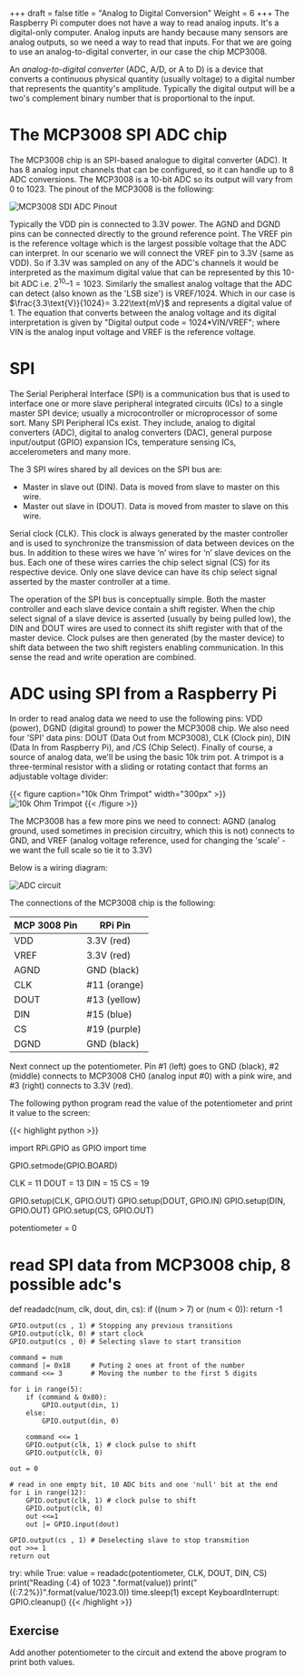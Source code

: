 +++
draft = false
title = "Analog to Digital Conversion"
Weight = 6
+++
The Raspberry Pi computer does not have a way to read analog inputs. It's a digital-only computer. Analog inputs are handy because many sensors are analog outputs, so we need a way to read that inputs. For that we are going to use an analog-to-digital converter, in our case the chip MCP3008.

An *analog-to-digital converter* (ADC, A/D, or A to D) is a device that converts a continuous physical quantity (usually voltage) to a digital number that represents the quantity's amplitude. Typically the digital output will be a two's complement binary number that is proportional to the input.

# The MCP3008 SPI ADC chip

The MCP3008 chip is an SPI-based analogue to digital converter (ADC). It has 8 analog input channels that can be configured, so it can handle up to 8 ADC conversions. The MCP3008 is a 10-bit ADC so its output will vary from 0 to 1023. The pinout of the MCP3008 is the following:

![MCP3008 SDI ADC Pinout](mcp3008pin.png "[Tony DiCola [CC BY 3.0]](https://learn.adafruit.com/assets/30456)")

Typically the VDD pin is connected to  3.3V power. The AGND and DGND pins can be connected directly to the ground reference point. The VREF pin is the reference voltage which is the largest possible voltage that the ADC can interpret. In our scenario we will connect the VREF pin to 3.3V (same as VDD). So if 3.3V was sampled on any of the ADC's channels it would be interpreted as the maximum digital value that can be represented by this 10-bit ADC i.e. $2^{10} – 1 = 1023$. Similarly the smallest analog voltage that the ADC can detect (also known as the 'LSB size') is VREF/1024. Which in our case is $\frac{3.3\text{V}}{1024}= 3.22\text{mV}$ and represents a digital value of 1. The equation that converts between the analog voltage and its digital interpretation is given by "Digital output code = 1024*VIN/VREF"; where VIN is the analog input voltage and VREF is the reference voltage.

# SPI
The Serial Peripheral Interface (SPI) is a communication bus that is used to interface one or more slave peripheral integrated circuits (ICs) to a single master SPI device; usually a microcontroller or microprocessor of some sort. Many SPI  Peripheral ICs exist. They include, analog to digital converters (ADC), digital to analog converters (DAC), general purpose input/output (GPIO) expansion ICs, temperature sensing ICs, accelerometers and many more. 

The 3 SPI wires shared by all devices on the SPI  bus are:

* Master in slave out (DIN). Data is moved from slave to master on this wire. 
* Master out slave in (DOUT). Data is moved from master to slave on this wire.

Serial clock (CLK). This clock is always generated by the master controller and is used to synchronize the transmission of data between devices on the bus.
In addition to these wires we have ‘n’ wires for ‘n’ slave devices on the bus. Each one of these wires carries the chip select signal (CS) for its respective device. Only one slave device can have its chip select signal asserted by the master controller at a time.

The operation of the SPI bus is conceptually simple. Both the master controller and each slave device contain a shift register. When the chip select signal of a slave device is asserted (usually by being pulled low), the DIN and DOUT wires are used to connect its shift register with that of the master device. Clock pulses are then generated (by the master device)  to shift data between the two shift registers enabling communication. In this sense the read and write operation are combined.

# ADC using SPI from a Raspberry Pi
In order to read analog data we need to use the following pins: VDD (power), DGND (digital ground) to power the MCP3008 chip. We also need four 'SPI' data pins: DOUT (Data Out from MCP3008), CLK (Clock pin), DIN (Data In from Raspberry Pi),  and /CS (Chip Select).  Finally of course, a source of analog data, we'll be using the basic 10k trim pot. A trimpot is a three-terminal resistor with a sliding or rotating contact that forms an adjustable voltage divider:

{{< figure caption="10k Ohm Trimpot" width="300px" >}}
![10k Ohm Trimpot](trimpot.jpg)
{{< /figure >}}

The MCP3008 has a few more pins we need to connect: AGND (analog ground, used sometimes in precision circuitry, which this is not) connects to GND, and VREF (analog voltage reference, used for changing the 'scale' - we want the full scale so tie it to 3.3V)

Below is a wiring diagram:

![ADC circuit](ADC.png)

The connections of the MCP3008 chip is the following:

MCP 3008 Pin | RPi Pin
-------------|---------
VDD  | 3.3V (red)
VREF | 3.3V (red)
AGND | GND (black)
CLK  | #11 (orange)
DOUT | #13 (yellow)
DIN  | #15 (blue)
CS   | #19 (purple)
DGND | GND (black)

Next connect up the potentiometer. Pin #1 (left) goes to GND (black), #2 (middle) connects to MCP3008 CH0 (analog input #0) with a pink wire, and #3 (right) connects to 3.3V (red).

The following python program read the value of the potentiometer and print it value to the screen:

{{< highlight python >}}

import RPi.GPIO as GPIO
import time

GPIO.setmode(GPIO.BOARD)

CLK  = 11
DOUT = 13
DIN  = 15
CS   = 19

GPIO.setup(CLK,  GPIO.OUT)
GPIO.setup(DOUT, GPIO.IN)
GPIO.setup(DIN,  GPIO.OUT)
GPIO.setup(CS,   GPIO.OUT)

potentiometer = 0

# read SPI data from MCP3008 chip, 8 possible adc's  
def readadc(num, clk, dout, din, cs):
    if ((num > 7) or (num < 0)):
        return -1

    GPIO.output(cs , 1) # Stopping any previous transitions
    GPIO.output(clk, 0) # start clock
    GPIO.output(cs , 0) # Selecting slave to start transition

    command = num 
    command |= 0x18     # Puting 2 ones at front of the number
    command <<= 3       # Moving the number to the first 5 digits

    for i in range(5):
        if (command & 0x80):
            GPIO.output(din, 1)
        else:
            GPIO.output(din, 0)

        command <<= 1
        GPIO.output(clk, 1) # clock pulse to shift
        GPIO.output(clk, 0)

    out = 0
    
    # read in one empty bit, 10 ADC bits and one 'null' bit at the end
    for i in range(12):
        GPIO.output(clk, 1) # clock pulse to shift
        GPIO.output(clk, 0)
        out <<=1
        out |= GPIO.input(dout)

    GPIO.output(cs , 1) # Deselecting slave to stop transmition
    out >>= 1 
    return out	 

try:
    while True:
        value = readadc(potentiometer, CLK, DOUT, DIN, CS)
        print("Reading {:4} of 1023 ".format(value))
        print("({:7.2%})".format(value/1023.0))
        time.sleep(1)
  except KeyboardInterrupt:
      GPIO.cleanup()
{{< /highlight >}}

## Exercise
Add another potentiometer to the circuit and extend the above program to print both values.
